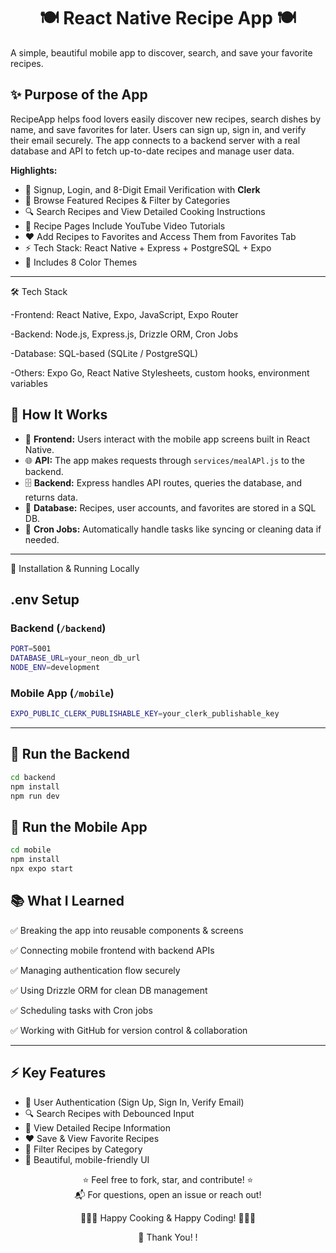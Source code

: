<h1 align="center">🍽️ React Native Recipe App 🍽️</h1>

A simple, beautiful mobile app to discover, search, and save your favorite recipes.




## ✨ **Purpose of the App**


RecipeApp helps food lovers easily discover new recipes, search dishes by name, and save favorites for later.
Users can sign up, sign in, and verify their email securely.
The app connects to a backend server with a real database and API to fetch up-to-date recipes and manage user data.


**Highlights:**

- 🔐 Signup, Login, and 8-Digit Email Verification with **Clerk**
- 🍳 Browse Featured Recipes & Filter by Categories
- 🔍 Search Recipes and View Detailed Cooking Instructions
- 🎥 Recipe Pages Include YouTube Video Tutorials
- ❤️ Add Recipes to Favorites and Access Them from Favorites Tab
- ⚡ Tech Stack: React Native + Express + PostgreSQL + Expo
- 🌈 Includes 8 Color Themes

___

🛠 Tech Stack


-Frontend: React Native, Expo, JavaScript, Expo Router

-Backend: Node.js, Express.js, Drizzle ORM, Cron Jobs

-Database: SQL-based (SQLite / PostgreSQL)

-Others: Expo Go, React Native Stylesheets, custom hooks, environment variables




## 🔗 **How It Works**

- 📱 **Frontend:** Users interact with the mobile app screens built in React Native.
- 🌐 **API:** The app makes requests through `services/mealAPl.js` to the backend.
- 🗄️ **Backend:** Express handles API routes, queries the database, and returns data.
- 🧩 **Database:** Recipes, user accounts, and favorites are stored in a SQL DB.
- 🔁 **Cron Jobs:** Automatically handle tasks like syncing or cleaning data if needed.


---

🚧 Installation & Running Locally

## .env Setup

### Backend (`/backend`)

```bash
PORT=5001
DATABASE_URL=your_neon_db_url
NODE_ENV=development
```

### Mobile App (`/mobile`)

```bash
EXPO_PUBLIC_CLERK_PUBLISHABLE_KEY=your_clerk_publishable_key
```

---

## 🔧 Run the Backend

```bash
cd backend
npm install
npm run dev
```

## 📱 Run the Mobile App

```bash
cd mobile
npm install
npx expo start
```


## 📚 **What I Learned**



✅ Breaking the app into reusable components & screens

✅ Connecting mobile frontend with backend APIs

✅ Managing authentication flow securely

✅ Using Drizzle ORM for clean DB management

✅ Scheduling tasks with Cron jobs

✅ Working with GitHub for version control & collaboration



___



## ⚡ **Key Features**

- 🔐 User Authentication (Sign Up, Sign In, Verify Email)
- 🔍 Search Recipes with Debounced Input
- 📃 View Detailed Recipe Information
- ❤️ Save & View Favorite Recipes
- 📂 Filter Recipes by Category
- 📱 Beautiful, mobile-friendly UI





<p align="center"> ⭐ Feel free to fork, star, and contribute! ⭐ <br/> 📬 For questions, open an issue or reach out! </p> <p align="center"> 👨‍🍳✨ Happy Cooking & Happy Coding! 👨‍🍳✨ </p> 


<p align ="center"> 🙌 Thank You! !






